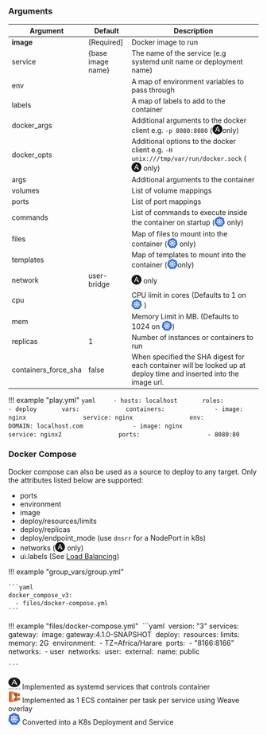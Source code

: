 
### Arguments

| Argument       | Default              | Description |
| -------------- | -------------------- | ----------- |
| **image**        | [Required]           | Docker image to run  |
| service | {base image name} | The name of the service (e.g systemd unit name or deployment name) |
| env     |                      | A map of environment variables to pass through |
| labels | | A map of labels to add to the container |
| docker_args |                      | Additional arguments to the docker client e.g. `-p 8080:8080` (<img src="../images/ansible_icon.png" style="vertical-align: bottom"/>only) |
| docker_opts | | Additional options to the docker client e.g. `-H unix:///tmp/var/run/docker.sock` (<img src="../images/ansible_icon.png" style="vertical-align: bottom"/> only) |
| args |                   | Additional arguments to the container |
| volumes |                | List of volume mappings |
| ports | | List of port mappings |
| commands | | List of commands to execute inside the container on startup (<img src="../images/k8s_icon.png" style="vertical-align: bottom"> only) |
| files | | Map of files to mount into the container (<img src="../images/k8s_icon.png" style="vertical-align: bottom"> only) |
| templates | | Map of templates to mount into the container (<img src="../images/k8s_icon.png" style="vertical-align: bottom">only) |
| network | user-bridge | <img src="../images/ansible_icon.png" style="vertical-align: bottom"/> only |
| cpu |  | CPU limit in cores (Defaults to 1 on <img src="../images/k8s_icon.png" style="vertical-align: bottom"> ) |
| mem |  | Memory Limit in MB. (Defaults to 1024 on <img src="../images/k8s_icon.png" style="vertical-align: bottom">) |
| replicas | 1 | Number of instances or containers to run |
| containers_force_sha | false | When specified the SHA digest for each container will be looked up at deploy time and inserted into the image url. |

!!! example "play.yml"
​    ``` yaml
​    - hosts: localhost
​      roles:
​        - deploy
​      vars:
​            containers:
​             - image: nginx
​               service: nginx
​               env:
​                 DOMAIN: localhost.com
​             - image: nginx
​               service: nginx2
​               ports:
​                  - 8080:80
​    ```

### Docker Compose
Docker compose can also be used as a source to deploy to any target. Only the attributes listed below are supported:

* ports
* environment
* image
* deploy/resources/limits
* deploy/replicas
* deploy/endpoint_mode (use `dnsrr` for a NodePort in k8s)
* networks (<img src="../images/ansible_icon.png" style="vertical-align: bottom"/> only)
* ui.labels (See [Load Balancing](load-balancing/))

!!! example "group_vars/group.yml"

    ```yaml
    docker_compose_v3:
      - files/docker-compose.yml
    ```

!!! example "files/docker-compose.yml"
​    ```yaml
​    version: "3"
​    services:
​      gateway:
​        image: gateway:4.1.0-SNAPSHOT
​        deploy:
​          resources:
​            limits:
​              memory: 2G
​        environment:
​          - TZ=Africa/Harare
​        ports:
​          - "8166:8166"
​        networks:
​          - user
​    networks:
​      user:
​        external:
​          name: public

    ```

<img src="../images/ansible.png" height="24" width=24 /> Implemented as systemd services that controls container <br>
<img src="../images/ecs.png" height="24" width=24 /> Implemented as 1 ECS container per task per service using Weave overlay <br>
<img src="../images/kubernetes.png" height="24" width=24 /> Converted into a K8s Deployment and Service
